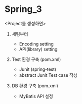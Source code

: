 # Spring_3
 
<Project를 생성하면>

1. 세팅부터

	- Encoding setting
	- API(library) setting
	
2. Test 환경 구축 (pom.xml)

	- Junit (spring-test)
	- abstract Junit Test case 작성
	
3. DB 환경 구축 (pom.xml)

	- MyBatis API 설정

 